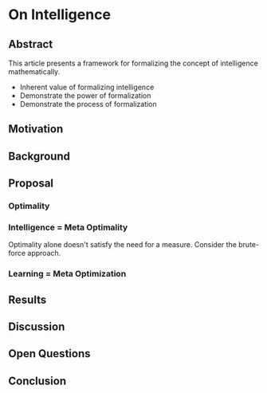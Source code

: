 # On Intelligence 
## Abstract
This article presents a framework for formalizing the concept of intelligence mathematically. 
- Inherent value of formalizing intelligence 
- Demonstrate the power of formalization
- Demonstrate the process of formalization

## Motivation

## Background

## Proposal

### Optimality

### Intelligence = Meta Optimality
Optimality alone doesn't satisfy the need for a measure. Consider the brute-force approach.

### Learning = Meta Optimization

## Results 

## Discussion 

## Open Questions 

## Conclusion 
